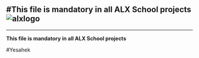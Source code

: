 #This file is mandatory in all ALX School projects
![alxlogo](https://lh3.googleusercontent.com/-OzHyzsPC8e0nNuPBbi5ajxfofKp6fH5IXjvXs75DXN4Zb9DHeFJ3SdXVhJJ10uJpdUU2tn4B1PQS8mFUJwra6KyFcQOfoQYuzk=s0)
---
___
**This file is mandatory in all ALX School projects**

\#Yesahek
